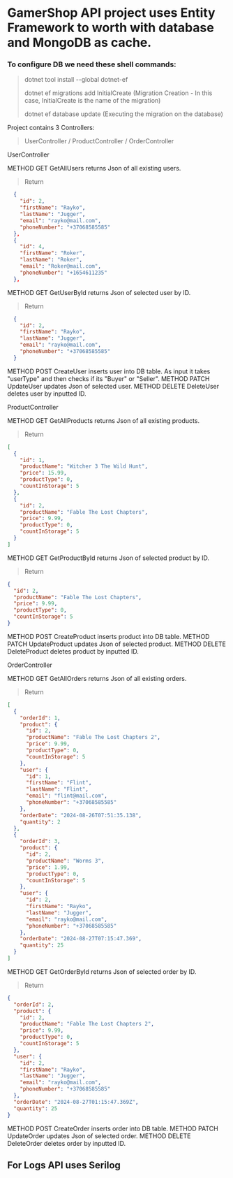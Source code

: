 # GamerShop API project uses Entity Framework to worth with database and MongoDB as cache.
### To configure DB we need these shell commands:
>dotnet tool install --global dotnet-ef
>
>dotnet ef migrations add InitialCreate (Migration Creation - In this case, InitialCreate is the name of the migration)
>
>dotnet ef database update (Executing the migration on the database)

Project contains 3 Controllers:
>UserController / ProductController / OrderController

UserController
>
METHOD GET GetAllUsers returns Json of all existing users.
>Return
```json
  {
    "id": 2,
    "firstName": "Rayko",
    "lastName": "Jugger",
    "email": "rayko@mail.com",
    "phoneNumber": "+37068585585"
  },
  {
    "id": 4,
    "firstName": "Roker",
    "lastName": "Roker",
    "email": "Roker@mail.com",
    "phoneNumber": "+1654611235"
  },
```
METHOD GET GetUserById returns Json of selected user by ID.
>Return
```json
  {
    "id": 2,
    "firstName": "Rayko",
    "lastName": "Jugger",
    "email": "rayko@mail.com",
    "phoneNumber": "+37068585585"
  }
```
METHOD POST CreateUser inserts user into DB table. As input it takes "userType" and then checks if its "Buyer" or "Seller".
METHOD PATCH UpdateUser updates Json of selected user.
METHOD DELETE DeleteUser deletes user by inputted ID.

ProductController
>
METHOD GET GetAllProducts returns Json of all existing products.
>Return
```json
[
  {
    "id": 1,
    "productName": "Witcher 3 The Wild Hunt",
    "price": 15.99,
    "productType": 0,
    "countInStorage": 5
  },
  {
    "id": 2,
    "productName": "Fable The Lost Chapters",
    "price": 9.99,
    "productType": 0,
    "countInStorage": 5
  }
]
```
METHOD GET GetProductById returns Json of selected product by ID.
>Return
```json
{
  "id": 2,
  "productName": "Fable The Lost Chapters",
  "price": 9.99,
  "productType": 0,
  "countInStorage": 5
}
```
METHOD POST CreateProduct inserts product into DB table.
METHOD PATCH UpdateProduct updates Json of selected product.
METHOD DELETE DeleteProduct deletes product by inputted ID.

OrderController
>
METHOD GET GetAllOrders returns Json of all existing orders.
>Return
```json
[
  {
    "orderId": 1,
    "product": {
      "id": 2,
      "productName": "Fable The Lost Chapters 2",
      "price": 9.99,
      "productType": 0,
      "countInStorage": 5
    },
    "user": {
      "id": 1,
      "firstName": "Flint",
      "lastName": "Flint",
      "email": "flint@mail.com",
      "phoneNumber": "+37068585585"
    },
    "orderDate": "2024-08-26T07:51:35.138",
    "quantity": 2
  },
  {
    "orderId": 3,
    "product": {
      "id": 2,
      "productName": "Worms 3",
      "price": 1.99,
      "productType": 0,
      "countInStorage": 5
    },
    "user": {
      "id": 2,
      "firstName": "Rayko",
      "lastName": "Jugger",
      "email": "rayko@mail.com",
      "phoneNumber": "+37068585585"
    },
    "orderDate": "2024-08-27T07:15:47.369",
    "quantity": 25
  }
]
```
METHOD GET GetOrderById returns Json of selected order by ID.
>Return
```json
{
  "orderId": 2,
  "product": {
    "id": 2,
    "productName": "Fable The Lost Chapters 2",
    "price": 9.99,
    "productType": 0,
    "countInStorage": 5
  },
  "user": {
    "id": 2,
    "firstName": "Rayko",
    "lastName": "Jugger",
    "email": "rayko@mail.com",
    "phoneNumber": "+37068585585"
  },
  "orderDate": "2024-08-27T01:15:47.369Z",
  "quantity": 25
}
```
METHOD POST CreateOrder inserts order into DB table.
METHOD PATCH UpdateOrder updates Json of selected order.
METHOD DELETE DeleteOrder deletes order by inputted ID.

## For Logs API uses Serilog
